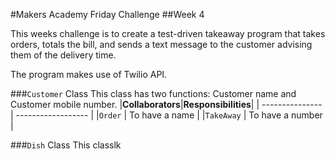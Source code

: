 #Makers Academy Friday Challenge
##Week 4

This weeks challenge is to create a test-driven takeaway program that takes orders, totals the bill, and sends a text message to the customer advising them of the
delivery time.

The program makes use of Twilio API.

###`Customer` Class
This class has two functions: Customer name and Customer mobile number.
|**Collaborators**|**Responsibilities**|
| --------------- | ------------------ |
|`Order`          | To have a name     |
|`TakeAway`       | To have a number   |

###`Dish` Class
This classlk
